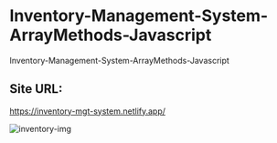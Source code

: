 # Inventory-Management-System-ArrayMethods-Javascript
Inventory-Management-System-ArrayMethods-Javascript

## Site URL:
https://inventory-mgt-system.netlify.app/

![inventory-img](https://github.com/user-attachments/assets/d0cb267d-2fae-4384-a032-12960a169b60)
